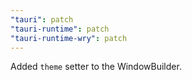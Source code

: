 ```yaml
---
"tauri": patch
"tauri-runtime": patch
"tauri-runtime-wry": patch
---
```


Added `theme` setter to the WindowBuilder.
